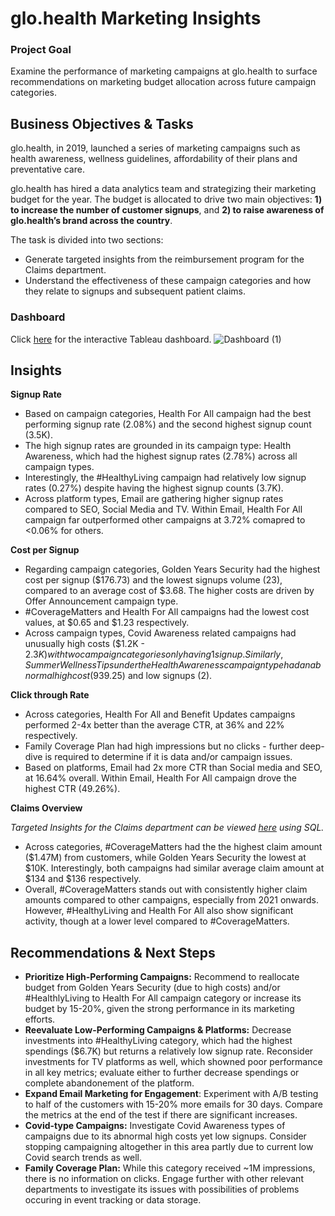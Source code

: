 # glo.health Marketing Insights

### Project Goal
Examine the performance of marketing campaigns at glo.health to surface recommendations on marketing budget allocation across future campaign categories.

## Business Objectives & Tasks
glo.health, in 2019, launched a series of marketing campaigns such as health awareness, wellness guidelines, affordability of their plans and preventative care.

glo.health has hired a data analytics team and strategizing their marketing budget for the year. The budget is allocated to drive two main objectives: **1) to increase the number of customer signups**, and **2) to raise awareness of glo.health’s brand across the country**. 

The task is divided into two sections:
- Generate targeted insights from the reimbursement program for the Claims department.
- Understand the effectiveness of these campaign categories and how they relate to signups and subsequent patient claims.

### Dashboard
Click [here](https://public.tableau.com/views/glo_health/Dashboard?:language=en-US&:sid=&:redirect=auth&:display_count=n&:origin=viz_share_link) for the interactive Tableau dashboard.
![Dashboard (1)](https://github.com/user-attachments/assets/adb682a7-3e3c-4e82-823c-2dc1552afef6)

## Insights

**Signup Rate**
- Based on campaign categories, Health For All campaign had the best performing signup rate (2.08%) and the second highest signup count (3.5K).
- The high signup rates are grounded in its campaign type: Health Awareness, which had the highest signup rates (2.78%) across all campaign types.
- Interestingly, the #HealthyLiving campaign had relatively low signup rates (0.27%) despite having the highest signup counts (3.7K).
- Across platform types, Email are gathering higher signup rates compared to SEO, Social Media and TV. Within Email, Health For All campaign far outperformed other campaigns at 3.72% comapred to <0.06% for others.
  
**Cost per Signup**
- Regarding campaign categories, Golden Years Security had the highest cost per signup ($176.73) and the lowest signups volume (23), compared to an average cost of $3.68. The higher costs are driven by Offer Announcement campaign type.
- #CoverageMatters and Health For All campaigns had the lowest cost values, at $0.65 and $1.23 respectively. 
- Across campaign types, Covid Awareness related campaigns had unusually high costs ($1.2K - $2.3K) with two campaign categories only having 1 signup. Similarly, Summer Wellness Tips under the Health Awareness campaign type had an abnormal high cost ($939.25) and low signups (2).
  
**Click through Rate**
- Across categories, Health For All and Benefit Updates campaigns performed 2-4x better than the average CTR, at 36% and 22% respectively.
- Family Coverage Plan had high impressions but no clicks - further deep-dive is required to determine if it is data and/or campaign issues.
- Based on platforms, Email had 2x more CTR than Social media and SEO, at 16.64% overall. Within Email, Health For All campaign drove the highest CTR (49.26%).
  
**Claims Overview**

_Targeted Insights for the Claims department can be viewed [here]() using SQL._
- Across categories, #CoverageMatters had the the highest claim amount ($1.47M) from customers, while Golden Years Security the lowest at $10K. Interestingly, both campaigns had similar average claim amount at $134 and $136 respectively.
- Overall, #CoverageMatters stands out with consistently higher claim amounts compared to other campaigns, especially from 2021 onwards. However, #HealthyLiving and Health For All also show significant activity, though at a lower level compared to #CoverageMatters.

## Recommendations & Next Steps
- **Prioritize High-Performing Campaigns:** Recommend to reallocate budget from Golden Years Security (due to high costs) and/or #HealthlyLiving to Health For All campaign category or increase its budget by 15-20%, given the strong performance in its marketing efforts. 
- **Reevaluate Low-Performing Campaigns & Platforms:** Decrease investments into #HealthyLiving category, which had the highest spendings ($6.7K) but returns a relatively low signup rate. Reconsider investments for TV platforms as well, which showned poor performance in all key metrics; evaluate either to further decrease spendings or complete abandonement of the platform.
- **Expand Email Marketing for Engagement**: Experiment with A/B testing to half of the customers with 15-20% more emails for 30 days. Compare the metrics at the end of the test if there are significant increases.
- **Covid-type Campaigns:** Investigate Covid Awareness types of campaigns due to its abnormal high costs yet low signups. Consider stopping campaigning altogether in this area partly due to current low Covid search trends as well.
- **Family Coverage Plan:** While this category received ~1M impressions, there is no information on clicks. Engage further with other relevant departments to investigate its issues with possibilities of problems occuring in event tracking or data storage.
